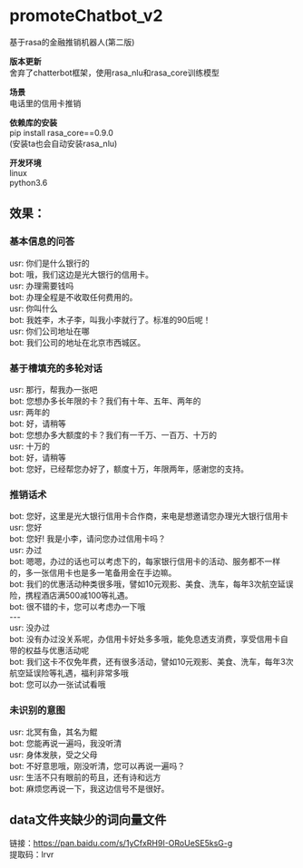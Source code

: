 # promoteChatbot_v2
基于rasa的金融推销机器人(第二版)



**版本更新**<br>
舍弃了chatterbot框架，使用rasa_nlu和rasa_core训练模型

**场景**<br>
电话里的信用卡推销

**依赖库的安装**<br>
pip install rasa_core==0.9.0<br>
(安装ta也会自动安装rasa_nlu)

**开发环境**<br>
linux<br>
python3.6

## 效果：
### 基本信息的问答
usr: 你们是什么银行的<br>
bot: 哦，我们这边是光大银行的信用卡。<br>
usr: 办理需要钱吗<br>
bot: 办理全程是不收取任何费用的。<br>
usr: 你叫什么<br>
bot: 我姓李，木子李，叫我小李就行了。标准的90后呢！<br>
usr: 你们公司地址在哪<br>
bot: 我们公司的地址在北京市西城区。<br>

### 基于槽填充的多轮对话
usr: 那行，帮我办一张吧<br>
bot: 您想办多长年限的卡？我们有十年、五年、两年的<br>
usr: 两年的<br>
bot: 好，请稍等<br>
bot: 您想办多大额度的卡？我们有一千万、一百万、十万的<br>
usr: 十万的<br>
bot: 好，请稍等<br>
bot: 您好，已经帮您办好了，额度十万，年限两年，感谢您的支持。<br>

### 推销话术
bot: 您好，这里是光大银行信用卡合作商，来电是想邀请您办理光大银行信用卡<br>
usr: 您好<br>
bot: 您好! 我是小李，请问您办过信用卡吗？<br>
usr: 办过<br>
bot: 嗯嗯，办过的话也可以考虑下的，每家银行信用卡的活动、服务都不一样的，多一张信用卡也是多一笔备用金在手边嘛。<br>
bot: 我们的优惠活动种类很多哦，譬如10元观影、美食、洗车，每年3次航空延误险，携程酒店满500减100等礼遇。<br>
bot: 很不错的卡，您可以考虑办一下哦<br>
---<br>
usr: 没办过<br>
bot: 没有办过没关系呢，办信用卡好处多多哦，能免息透支消费，享受信用卡自带的权益与优惠活动呢<br>
bot: 我们这卡不仅免年费，还有很多活动，譬如10元观影、美食、洗车，每年3次航空延误险等礼遇，福利非常多哦<br>
bot: 您可以办一张试试看哦<br>

### 未识别的意图
usr: 北冥有鱼，其名为鲲<br>
bot: 您能再说一遍吗，我没听清<br>
usr: 身体发肤，受之父母<br>
bot: 不好意思哦，刚没听清，您可以再说一遍吗？<br>
usr: 生活不只有眼前的苟且，还有诗和远方<br>
bot: 麻烦您再说一下，我这边信号不是很好。<br>


## data文件夹缺少的词向量文件
链接：https://pan.baidu.com/s/1yCfxRH9I-ORoUeSE5ksG-g  <br>
提取码：lrvr 
